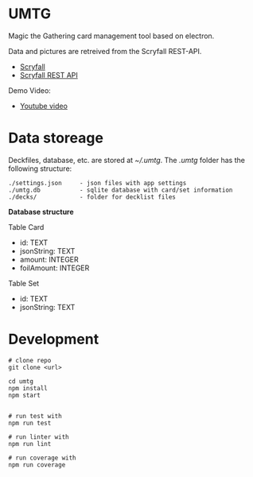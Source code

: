# UMTG

Magic the Gathering card management tool based on electron.

Data and pictures are retreived from the Scryfall REST-API.
* [Scryfall](https://scryfall.com/)
* [Scryfall REST API](https://scryfall.com/docs/api)

Demo Video:
* [Youtube video](https://www.youtube.com/watch?v=X2G8kBDmOLU&t=3s)

# Data storeage

Deckfiles, database, etc. are stored at *~/.umtg*.
The *.umtg* folder has the following structure:

```
./settings.json     - json files with app settings
./umtg.db           - sqlite database with card/set information
./decks/            - folder for decklist files
```

**Database structure**

Table Card

* id: TEXT
* jsonString: TEXT
* amount: INTEGER
* foilAmount: INTEGER

Table Set

* id: TEXT
* jsonString: TEXT

# Development

```
# clone repo
git clone <url>

cd umtg
npm install
npm start


# run test with
npm run test

# run linter with
npm run lint

# run coverage with
npm run coverage
```
